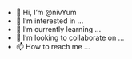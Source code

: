 - 👋 Hi, I’m @nivYum
- 👀 I’m interested in ...
- 🌱 I’m currently learning ...
- 💞️ I’m looking to collaborate on ...
- 📫 How to reach me ...

<!---
nivYum/nivYum is a ✨ special ✨ repository because its `README.md` (this file) appears on your GitHub profile.
You can click the Preview link to take a look at your changes.
--->

